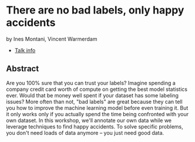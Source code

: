 # There are no bad labels, only happy accidents
by Ines Montani, Vincent Warmerdam
* [Talk info](https://amsterdam2023.pydata.org/cfp/talk/BTLQEF/)
## Abstract
Are you 100% sure that you can trust your labels?
Imagine spending a company credit card worth of compute on getting the best model statistics ever. Would that be money well spent if your dataset has some labeling issues?
More often than not, "bad labels" are great because they can tell you how to improve the machine learning model before even training it. But it only works only if you actually spend the time being confronted with your own dataset. In this workshop, we'll annotate our own data while we leverage techniques to find happy accidents. To solve specific problems, you don't need loads of data anymore – you just need good data.

